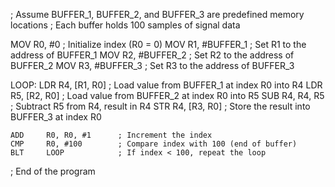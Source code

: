 ; Assume BUFFER_1, BUFFER_2, and BUFFER_3 are predefined memory locations
; Each buffer holds 100 samples of signal data

MOV     R0, #0              ; Initialize index (R0 = 0)
MOV     R1, #BUFFER_1       ; Set R1 to the address of BUFFER_1
MOV     R2, #BUFFER_2       ; Set R2 to the address of BUFFER_2
MOV     R3, #BUFFER_3       ; Set R3 to the address of BUFFER_3

LOOP:
    LDR     R4, [R1, R0]    ; Load value from BUFFER_1 at index R0 into R4
    LDR     R5, [R2, R0]    ; Load value from BUFFER_2 at index R0 into R5
    SUB     R4, R4, R5      ; Subtract R5 from R4, result in R4
    STR     R4, [R3, R0]    ; Store the result into BUFFER_3 at index R0

    ADD     R0, R0, #1      ; Increment the index
    CMP     R0, #100        ; Compare index with 100 (end of buffer)
    BLT     LOOP            ; If index < 100, repeat the loop

; End of the program
